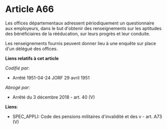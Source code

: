 # Article A66

Les offices départementaux adressent périodiquement un questionnaire aux employeurs, dans le but d'obtenir des renseignements
sur les aptitudes des bénéficiaires de la rééducation, sur leurs progrès et leur conduite.

Les renseignements fournis peuvent donner lieu à une enquête sur place d'un délégué des offices.

**Liens relatifs à cet article**

_Codifié par_:

  - Arrêté 1951-04-24 JORF 29 avril 1951

_Abrogé par_:

  - Arrêté du 3 décembre 2018 - art. 40 (V)

**Liens**:

  - SPEC_APPLI: Code des pensions militaires d'invalidité et des v - art. A73 (V)
